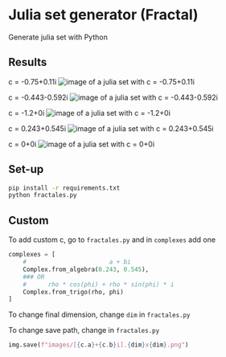 # Julia set generator (Fractal)
Generate julia set with Python
## Results
c = -0.75+0.11i
![image of a julia set with c = -0.75+0.11i](images/[-0.75+0.11i].10000x10000.png "c = -0.75+0.11i")

c = -0.443-0.592i
![image of a julia set with c = -0.443-0.592i](images/[-0.443+-0.592i].10000x10000.png "c = -0.443-0.592i")

c = -1.2+0i
![image of a julia set with c = -1.2+0i](images/[-1.2+0i].10000x10000.png "c = -1.2+0i")

c = 0.243+0.545i
![image of a julia set with c = 0.243+0.545i](images/[0.243+0.545i].10000x10000.png "c = 0.243+0.545i")

c = 0+0i
![image of a julia set with c = 0+0i](images/[0+0i].10000x10000.png "c = 0+0i")

## Set-up
```bash
pip install -r requirements.txt
python fractales.py
```

## Custom
To add custom c, go to ```fractales.py``` and in ```complexes``` add one
```python
complexes = [
    #                       a + bi
    Complex.from_algebra(0.243, 0.545),
    ### OR
    #      rho * cos(phi) + rho * sin(phi) * i
    Complex.from_trigo(rho, phi)
]
```

To change final dimension, change ```dim``` in ```fractales.py```

To change save path, change in ```fractales.py```
```python
img.save(f"images/[{c.a}+{c.b}i].{dim}x{dim}.png")
```